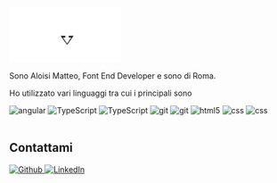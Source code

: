 <img alt="name-logo" src="./my-name.png" style="width:200px">

Sono Aloisi Matteo, Font End Developer e sono di Roma.

Ho utilizzato vari linguaggi tra cui i principali sono

<div>
  <img alt="angular" src="https://img.shields.io/badge/-Angular-%23ED1C24" />
  <img alt="TypeScript" src="https://img.shields.io/badge/-TypeScript-blue" />
  <img alt="TypeScript" src="https://img.shields.io/badge/-JavaScript-%23FFF200" />
  <img alt="git" src="https://img.shields.io/badge/-Git-white" />
  <img alt="git" src="https://img.shields.io/badge/-GitHub-white" />
  <img alt="html5" src="https://img.shields.io/badge/-HTML5-%23F16529" />
  <img alt="css" src="https://img.shields.io/badge/-CSS-blue" </>
  <img alt="css" src="https://img.shields.io/badge/-RxJS-%23ED138F" </>
  
</div> <br>

## Contattami

<p>
  <a href="https://github.com/AloisiMatteo" target="_blank"><img alt="Github" src="https://img.shields.io/badge/GitHub-%2312100E.svg?&style=for-the-badge&logo=Github&logoColor=white" />
  <a href="https://www.linkedin.com/in/matteo-aloisi-64395b258/" target="_blank"><img alt="LinkedIn" src="https://img.shields.io/badge/linkedin-%230077B5.svg?&style=for-the-badge&logo=linkedin&logoColor=white" /></a> 
    
</p>
